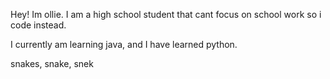 Hey! Im ollie. I am a high school student that cant focus on school work so i code instead.

I currently am learning java, and I have learned python.

snakes, snake, snek

<!---
OllieOllieAusum/OllieOllieAusum is a ✨ special ✨ repository because its `README.md` (this file) appears on your GitHub profile.
You can click the Preview link to take a look at your changes.
--->
